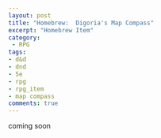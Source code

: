 ```yaml
---
layout: post
title: "Homebrew:  Digoria's Map Compass"
excerpt: "Homebrew Item"
category:
 - RPG
tags:
- d&d
- dnd
- 5e
- rpg
- rpg_item
- map compass
comments: true
---
```


coming soon